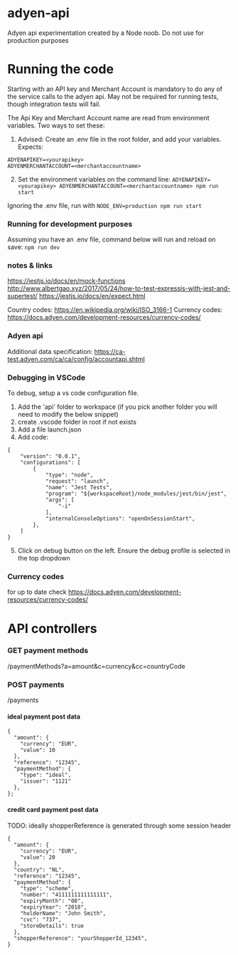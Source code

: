 # adyen-api
Adyen api experimentation created by a Node noob. Do not use for production purposes


# Running the code
Starting with an API key and Merchant Account is mandatory to do any of the service calls to the adyen api. May not be required for running tests, though integration tests will fail.

The Api Key and Merchant Account name are read from environment variables. Two ways to set these:

1. Advised: Create an .env file in the root folder, and add your variables. Expects:
 ```
 ADYENAPIKEY=<yourapikey>
 ADYENMERCHANTACCOUNT=<merchantaccountname>
````

2. Set the environment variables on the command line:
```ADYENAPIKEY=<yourapikey> ADYENMERCHANTACCOUNT=<merchantaccountname> npm run start```

Ignoring the .env file, run with 
```NODE_ENV=production npm run start```

### Running for development purposes
Assuming you have an .env file, command below will run and reload on save:
```npm run dev```


### notes & links

https://jestjs.io/docs/en/mock-functions
http://www.albertgao.xyz/2017/05/24/how-to-test-expressjs-with-jest-and-supertest/
https://jestjs.io/docs/en/expect.html

Country codes: https://en.wikipedia.org/wiki/ISO_3166-1
Currency codes: https://docs.adyen.com/development-resources/currency-codes/

### Adyen api
Additional data specification: https://ca-test.adyen.com/ca/ca/config/accountapi.shtml


### Debugging in VSCode

To debug, setup a vs code configuration file.
1. Add the 'api' folder to workspace (if you pick another folder you will need to modify the below snippet)
2. create .vscode folder in root if not exists
3. Add a file launch.json
4. Add code:
```
{
    "version": "0.0.1",
    "configurations": [
        {
            "type": "node",
            "request": "launch",
            "name": "Jest Tests",
            "program": "${workspaceRoot}/node_modules/jest/bin/jest",
            "args": [
                "-i"
            ],
            "internalConsoleOptions": "openOnSessionStart",
        },
    ]
}
```
5. Click on debug button on the left. Ensure the debug profile is selected in the top dropdown


### Currency codes
for up to date check https://docs.adyen.com/development-resources/currency-codes/


# API controllers

### GET payment methods

/paymentMethods?a=amount&c=currency&cc=countryCode

### POST payments

/payments

#### ideal payment post data
```
{
  "amount": {
    "currency": "EUR",
    "value": 10
  },
  "reference": "12345",
  "paymentMethod": {
    "type": "ideal",
    "issuer": "1121"
  },
};
```

#### credit card payment post data
TODO: ideally shopperReference is generated through some session header
```
{
  "amount": {
    "currency": "EUR",
    "value": 20
  },
  "country": "NL",
  "reference": "12345",
  "paymentMethod": {
    "type": "scheme",
    "number": "4111111111111111",
    "expiryMonth": "08",
    "expiryYear": "2018",
    "holderName": "John Smith",
    "cvc": "737",
    "storeDetails": true
  },
  "shopperReference": "yourShopperId_12345",
}
```